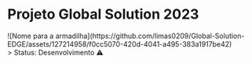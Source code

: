 <h1>Projeto Global Solution 2023</h1>
![Nome para a armadilha](https://github.com/limas0209/Global-Solution-EDGE/assets/127214958/f0cc5070-420d-4041-a495-383a1917be42)<br>
> Status: Desenvolvimento ⚠️
